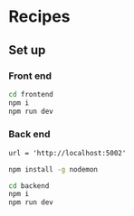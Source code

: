 # Recipes

## Set up

### Front end

```bash
cd frontend
npm i
npm run dev
```

### Back end

```md
url = 'http://localhost:5002'
```

```bash
npm install -g nodemon
```

```bash
cd backend
npm i
npm run dev
```
